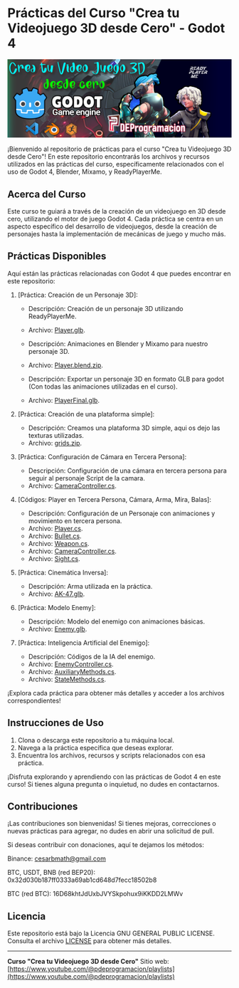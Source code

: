 # Prácticas del Curso "Crea tu Videojuego 3D desde Cero" - Godot 4

![Banner del Curso](banner.png)

¡Bienvenido al repositorio de prácticas para el curso "Crea tu Videojuego 3D desde Cero"! En este repositorio encontrarás los archivos y recursos utilizados en las prácticas del curso, específicamente relacionados con el uso de Godot 4, Blender, Mixamo, y ReadyPlayerMe.

## Acerca del Curso

Este curso te guiará a través de la creación de un videojuego en 3D desde cero, utilizando el motor de juego Godot 4. Cada práctica se centra en un aspecto específico del desarrollo de videojuegos, desde la creación de personajes hasta la implementación de mecánicas de juego y mucho más.

## Prácticas Disponibles

Aquí están las prácticas relacionadas con Godot 4 que puedes encontrar en este repositorio:

1. [Práctica: Creación de un Personaje 3D]:
   - Descripción: Creación de un personaje 3D utilizando ReadyPlayerMe.
   - Archivo: [Player.glb](/Curso%20VideoJuego%203D/Player.glb).
     
   - Descripción: Animaciones en Blender y Mixamo para nuestro personaje 3D.
   - Archivo: [Player.blend.zip](/Curso%20VideoJuego%203D/Player.blend.zip).

   - Descripción: Exportar un personaje 3D en formato GLB para godot (Con todas las animaciones utilizadas en el curso).
   - Archivo: [PlayerFinal.glb](/Curso%20VideoJuego%203D/PlayerFinal.glb).
     
2. [Práctica: Creación de una plataforma simple]:
   - Descripción: Creamos una plataforma 3D simple, aqui os dejo las texturas utilizadas.
   - Archivo: [grids.zip](/Curso%20VideoJuego%203D/grids.zip).
     
3. [Práctica: Configuración de Cámara en Tercera Persona]:
   - Descripción: Configuración de una cámara en tercera persona para seguir al personaje Script de la camara.
   - Archivo: [CameraController.cs](/Curso%20VideoJuego%203D/CameraController.cs).
     
4. [Códigos: Player en Tercera Persona, Cámara, Arma, Mira, Balas]:
   - Descripción: Configuración de un Personaje con animaciones y movimiento en tercera persona.
   - Archivo: [Player.cs](/Curso%20VideoJuego%203D/Player.cs).
   - Archivo: [Bullet.cs](/Curso%20VideoJuego%203D/Bullet.cs).
   - Archivo: [Weapon.cs](/Curso%20VideoJuego%203D/Weapon.cs).
   - Archivo: [CameraController.cs](/Curso%20VideoJuego%203D/CameraController.cs).
   - Archivo: [Sight.cs](/Curso%20VideoJuego%203D/Sight.cs).
   
     
5. [Práctica: Cinemática Inversa]:
   - Descripción: Arma utilizada en la práctica.
   - Archivo: [AK-47.glb](/Curso%20VideoJuego%203D/AK-47.glb).

6. [Práctica: Modelo Enemy]:
   - Descripción: Modelo del enemigo con animaciones básicas.
   - Archivo: [Enemy.glb](/Curso%20VideoJuego%203D/Enemy.glb).
7. [Práctica: Inteligencia Artificial del Enemigo]:
   - Descripción: Códigos de la IA del enemigo.
   - Archivo: [EnemyController.cs](/Curso%20VideoJuego%203D/EnemyController.cs).
   - Archivo: [AuxiliaryMethods.cs](/Curso%20VideoJuego%203D/AuxiliaryMethods.cs).
   - Archivo: [StateMethods.cs](/Curso%20VideoJuego%203D/StateMethods.cs).

¡Explora cada práctica para obtener más detalles y acceder a los archivos correspondientes!

## Instrucciones de Uso

1. Clona o descarga este repositorio a tu máquina local.
2. Navega a la práctica específica que deseas explorar.
3. Encuentra los archivos, recursos y scripts relacionados con esa práctica.

¡Disfruta explorando y aprendiendo con las prácticas de Godot 4 en este curso! Si tienes alguna pregunta o inquietud, no dudes en contactarnos.

## Contribuciones

¡Las contribuciones son bienvenidas! Si tienes mejoras, correcciones o nuevas prácticas para agregar, no dudes en abrir una solicitud de pull.

Si deseas contribuir con donaciones, aquí te dejamos los métodos:

Binance: cesarbmath@gmail.com

BTC, USDT, BNB (red BEP20): 0x32d030b187ff0333a69ab1cd648d7fecc18502b8

BTC (red BTC):
16D68khtJdUxbJVYSkpohux9iKKDD2LMWv

## Licencia

Este repositorio está bajo la Licencia GNU GENERAL PUBLIC LICENSE. Consulta el archivo [LICENSE](/LICENSE) para obtener más detalles.

---

**Curso "Crea tu Videojuego 3D desde Cero"**
Sitio web: [https://www.youtube.com/@pdeprogramacion/playlists](https://www.youtube.com/@pdeprogramacion/playlists)


